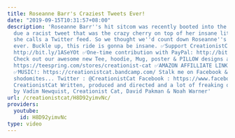 ```yaml
---
title: Roseanne Barr's Craziest Tweets Ever!
date: "2019-09-15T10:31:57+08:00"
description: 'Roseanne Barr''s hit sitcom was recently booted into the stratosphere
  due a racist tweet that was the crazy cherry on top of her insane litany of craziness
  she calls a Twitter feed. So we thought we''d count down Roseanne''s craziest tweets
  ever. Buckle up, this ride is gonna be insane. ✅Support CreationistCat on Patreon:
  http://bit.ly/1ASeYOt ✅One-time contribution with PayPal: http://bit.ly/1eQR4sR
  Check out our awesome new Tee, hoodie, Mug, poster & PILLOW designs at: ✅TEE SHIRTS:
  https://teespring.com/stores/creationist-cat ✅AMAZON AFFILLIATE LINK: http://amzn.to/2pu8T95
  ✅MUSIC!: https://creationistcat.bandcamp.com/ Stalk me on Facebook & Twitter my
  shodomites... Twitter : @CreationistCat Facebook : https://www.facebook.com/creationist.cat
  CreationistCat Written, produced and directed and a lot of freaking other things
  by Vadim Newquist, Creationist Cat, David Pakman & Noah Warner'
url: /creationistcat/H8D92yimvNc/
providers:
  youtube:
    id: H8D92yimvNc
type: video
---
```

